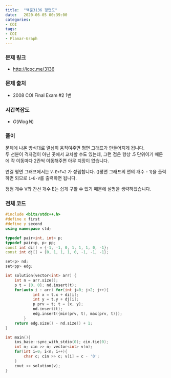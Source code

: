 ```yaml
---
title:  "백준3136 평면도"
date:   2020-06-05 00:39:00
categories:
- COI
tags:
- COI
- Planar-Graph
---
```


### 문제 링크
* http://icpc.me/3136

### 문제 출처
* 2008 COI Final Exam #2 1번

### 시간복잡도
* $O(N \log N)$

### 풀이
문제에 나온 방식대로 열심히 움직여주면 평면 그래프가 만들어지게 됩니다.<br>
두 선분이 격자점이 아닌 곳에서 교차할 수도 있는데, 그런 점은 항상 .5 단위이기 때문에 각 이동마다 2칸씩 이동해주면 아무 지장이 없습니다.

연결 평면 그래프에서는 `V-E+F=2` 가 성립합니다. ()평면 그래프의 면의 개수 - 1)을 출력하면 되므로 `1+E-V`를 출력하면 됩니다.

정점 개수 V와 간선 개수 E는 쉽게 구할 수 있기 때문에 설명을 생략하겠습니다.

### 전체 코드
```cpp
#include <bits/stdc++.h>
#define x first
#define y second
using namespace std;

typedef pair<int, int> p;
typedef pair<p, p> pp;
const int di[] = {-1, -1, 0, 1, 1, 1, 0, -1};
const int dj[] = {0, 1, 1, 1, 0, -1, -1, -1};

set<p> nd;
set<pp> edg;

int solution(vector<int> arr) {
    int n = arr.size();
    p t = {0, 0}; nd.insert(t);
    for(auto i : arr) for(int j=0; j<2; j++){
            int x = t.x + di[i];
            int y = t.y + dj[i];
            p prv = t; t = {x, y};
            nd.insert(t);
            edg.insert({min(prv, t), max(prv, t)});
        }
    return edg.size() - nd.size() + 1;
}

int main(){
    ios_base::sync_with_stdio(0); cin.tie(0);
    int n; cin >> n; vector<int> v(n);
    for(int i=0; i<n; i++){
        char c; cin >> c; v[i] = c - '0';
    }
    cout << solution(v);
}
```
